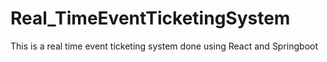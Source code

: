 # Real_TimeEventTicketingSystem
This is a real time event ticketing system done using React and Springboot
